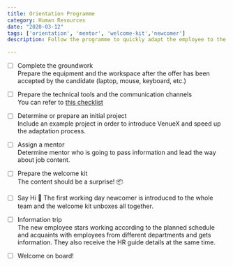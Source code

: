 ```yaml
---
title: Orientation Programme
category: Human Resources
date: "2020-03-12"
tags: ['orientation', 'mentor', 'welcome-kit','newcomer']
description: Follow the programme to quickly adapt the employee to the VenueX culture and own position.

---
```


- [ ] Complete the groundwork       
Prepare the equipment and the workspace after the offer has been accepted by the candidate (laptop, mouse, keyboard, etc.)

- [ ] Prepare the technical tools and the communication channels     
You can refer to [this checklist](https://checklist.atolye15.com/checklist/newcomer-accounts-checklist)

- [ ] Determine or prepare an initial project  
Include an example project in order to introduce VenueX and speed up the adaptation process. 

- [ ] Assign a mentor  
Determine mentor who is going to pass information and lead the way about job content. 

- [ ] Prepare the welcome kit  
The content should be a surprise! 📦 

- [ ] Say Hi 👋
The first working day newcomer is introduced to the whole team and the welcome kit unboxes all together.

- [ ] Information trip  
The new employee stars working according to the planned schedule and acquaints with employees from different departments and gets information. They also receive the HR guide details at the same time.

- [ ] Welcome on board!
